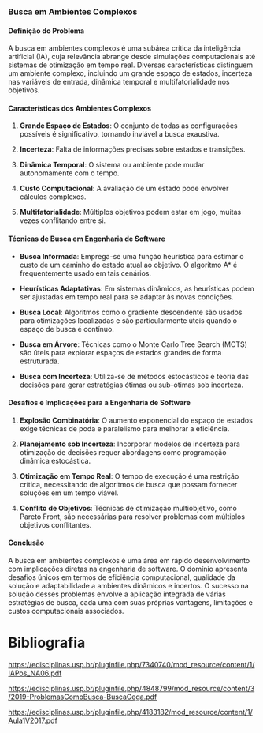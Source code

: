 ### Busca em Ambientes Complexos

#### Definição do Problema
A busca em ambientes complexos é uma subárea crítica da inteligência artificial 
(IA), cuja relevância abrange desde simulações computacionais até sistemas de 
otimização em tempo real. Diversas características distinguem um ambiente 
complexo, incluindo um grande espaço de estados, incerteza nas variáveis de 
entrada, dinâmica temporal e multifatorialidade nos objetivos.

#### Características dos Ambientes Complexos

1. **Grande Espaço de Estados**: O conjunto de todas as configurações possíveis é significativo, tornando inviável a busca exaustiva.

2. **Incerteza**: Falta de informações precisas sobre estados e transições.

3. **Dinâmica Temporal**: O sistema ou ambiente pode mudar autonomamente com o tempo.

4. **Custo Computacional**: A avaliação de um estado pode envolver cálculos complexos.

5. **Multifatorialidade**: Múltiplos objetivos podem estar em jogo, muitas vezes conflitando entre si.

#### Técnicas de Busca em Engenharia de Software

- **Busca Informada**: Emprega-se uma função heurística para estimar o custo de um caminho do estado atual ao objetivo. O algoritmo A* é frequentemente usado em tais cenários.

- **Heurísticas Adaptativas**: Em sistemas dinâmicos, as heurísticas podem ser ajustadas em tempo real para se adaptar às novas condições.

- **Busca Local**: Algoritmos como o gradiente descendente são usados para otimizações localizadas e são particularmente úteis quando o espaço de busca é contínuo.

- **Busca em Árvore**: Técnicas como o Monte Carlo Tree Search (MCTS) são úteis para explorar espaços de estados grandes de forma estruturada.

- **Busca com Incerteza**: Utiliza-se de métodos estocásticos e teoria das decisões para gerar estratégias ótimas ou sub-ótimas sob incerteza.

#### Desafios e Implicações para a Engenharia de Software

1. **Explosão Combinatória**: O aumento exponencial do espaço de estados exige técnicas de poda e paralelismo para melhorar a eficiência.

2. **Planejamento sob Incerteza**: Incorporar modelos de incerteza para otimização de decisões requer abordagens como programação dinâmica estocástica.

3. **Otimização em Tempo Real**: O tempo de execução é uma restrição crítica, necessitando de algoritmos de busca que possam fornecer soluções em um tempo viável.

4. **Conflito de Objetivos**: Técnicas de otimização multiobjetivo, como Pareto Front, são necessárias para resolver problemas com múltiplos objetivos conflitantes.

#### Conclusão
A busca em ambientes complexos é uma área em rápido desenvolvimento com 
implicações diretas na engenharia de software. O domínio apresenta desafios 
únicos em termos de eficiência computacional, qualidade da solução e 
adaptabilidade a ambientes dinâmicos e incertos. O sucesso na solução desses 
problemas envolve a aplicação integrada de várias estratégias de busca, 
cada uma com suas próprias vantagens, limitações e custos computacionais 
associados.

# Bibliografia

https://edisciplinas.usp.br/pluginfile.php/7340740/mod_resource/content/1/IAPos_NA06.pdf

https://edisciplinas.usp.br/pluginfile.php/4848799/mod_resource/content/3/2019-ProblemasComoBusca-BuscaCega.pdf

https://edisciplinas.usp.br/pluginfile.php/4183182/mod_resource/content/1/Aula1V2017.pdf